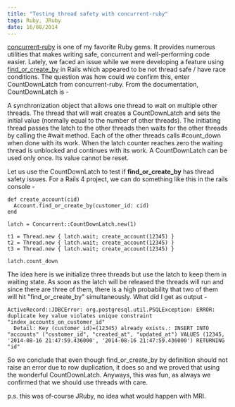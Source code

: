 ```yaml
--- 
title: "Testing thread safety with concurrent-ruby"
tags: Ruby, JRuby
date: 16/08/2014
---
```


[concurrent-ruby](https://github.com/jdantonio/concurrent-ruby/) is one of my favorite Ruby gems. It provides numerous utilities that makes writing safe, concurrent and well-performing code easier. Lately, we faced an issue while we were developing a feature using [find_or_create_by](http://api.rubyonrails.org/classes/ActiveRecord/Relation.html#method-i-find_or_create_by) in Rails which appeared to be not thread safe / have race conditions. The question was how could we confirm this, enter CountDownLatch from concurrent-ruby. From the documentation, CountDownLatch is -

A synchronization object that allows one thread to wait on multiple other threads. The thread that will wait creates a CountDownLatch and sets the initial value (normally equal to the number of other threads). The initiating thread passes the latch to the other threads then waits for the other threads by calling the #wait method. Each of the other threads calls #count_down when done with its work. When the latch counter reaches zero the waiting thread is unblocked and continues with its work. A CountDownLatch can be used only once. Its value cannot be reset.

Let us use the CountDownLatch to test if __find_or_create_by__ has thread safety issues. For a Rails 4 project, we can do something like this in the rails console -

    def create_account(cid)
      Account.find_or_create_by(customer_id: cid)
    end

    latch = Concurrent::CountDownLatch.new(1)
    
    t1 = Thread.new { latch.wait; create_account(12345) }
    t2 = Thread.new { latch.wait; create_account(12345) }
    t3 = Thread.new { latch.wait; create_account(12345) }
    
    latch.count_down

The idea here is we initialize three threads but use the latch to keep them in waiting state. As soon as the latch will be released the threads will run and since there are three of them, there is a high probability that two of them will hit "find_or_create_by" simultaneously. What did I get as output -

    ActiveRecord::JDBCError: org.postgresql.util.PSQLException: ERROR: duplicate key value violates unique constraint "index_accounts_on_customer_id"
      Detail: Key (customer_id)=(12345) already exists.: INSERT INTO "accounts" ("customer_id", "created_at", "updated_at") VALUES (12345, '2014-08-16 21:47:59.436000', '2014-08-16 21:47:59.436000') RETURNING "id"

So we conclude that even though find_or_create_by by definition should not raise an error due to row duplication, it does so and we proved that using the wonderful CountDownLatch. Anyways, this was fun, as always we confirmed that we should use threads with care.

p.s. this was of-course JRuby, no idea what would happen with MRI.